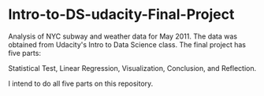 # Intro-to-DS-udacity-Final-Project
Analysis of NYC subway and weather data for May 2011. 
The data was obtained from Udacity's Intro to Data Science class. The final project has five parts:

Statistical Test, Linear Regression, Visualization, Conclusion, and Reflection.

I intend to do all five parts on this repository. 
